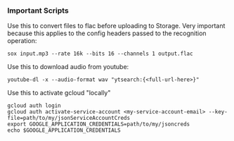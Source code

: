 ### Important Scripts
 Use this to convert files to flac before uploading to Storage. Very important because this applies to the config headers passed to the recognition operation:
 ```
 sox input.mp3 --rate 16k --bits 16 --channels 1 output.flac
 ```
 Use this to download audio from youtube:
 ```
 youtube-dl -x --audio-format wav "ytsearch:{<full-url-here>}"
 ```
 Use this to activate gcloud "locally"
 ```
 gcloud auth login
 gcloud auth activate-service-account <my-service-account-email> --key-file=path/to/my/jsonServiceAccountCreds
 export GOOGLE_APPLICATION_CREDENTIALS=path/to/my/jsoncreds
 echo $GOOGLE_APPLICATION_CREDENTIALS
 ```